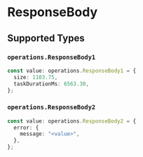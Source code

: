 # ResponseBody


## Supported Types

### `operations.ResponseBody1`

```typescript
const value: operations.ResponseBody1 = {
  size: 1103.75,
  taskDurationMs: 6563.30,
};
```

### `operations.ResponseBody2`

```typescript
const value: operations.ResponseBody2 = {
  error: {
    message: "<value>",
  },
};
```


